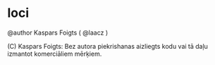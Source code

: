 # loci

@author Kaspars Foigts ( @laacz )

(C) Kaspars Foigts: Bez autora piekrishanas aizliegts kodu vai tā daļu izmantot komerciāliem mērķiem.
